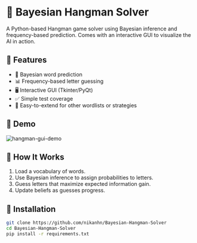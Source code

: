# 🧠 Bayesian Hangman Solver

A Python-based Hangman game solver using Bayesian inference and frequency-based prediction. Comes with an interactive GUI to visualize the AI in action.

## 🚀 Features

- 🧮 Bayesian word prediction
- 📊 Frequency-based letter guessing
- 🖥️ Interactive GUI (Tkinter/PyQt)
- ✅ Simple test coverage
- 🔁 Easy-to-extend for other wordlists or strategies

## 📸 Demo

![hangman-gui-demo](demo/hangman.gif)

## 🧠 How It Works

1. Load a vocabulary of words.
2. Use Bayesian inference to assign probabilities to letters.
3. Guess letters that maximize expected information gain.
4. Update beliefs as guesses progress.

## 🔧 Installation

```bash
git clone https://github.com/nikanhn/Bayesian-Hangman-Solver
cd Bayesian-Hangman-Solver
pip install -r requirements.txt

